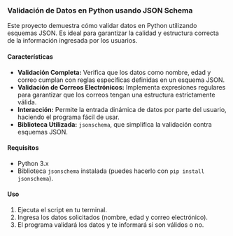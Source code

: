 
### Validación de Datos en Python usando JSON Schema
Este proyecto demuestra cómo validar datos en Python utilizando esquemas JSON. Es ideal para garantizar la calidad y estructura correcta de la información ingresada por los usuarios.

#### **Características**
- **Validación Completa:** Verifica que los datos como nombre, edad y correo cumplan con reglas específicas definidas en un esquema JSON.
- **Validación de Correos Electrónicos:** Implementa expresiones regulares para garantizar que los correos tengan una estructura estrictamente válida.
- **Interacción:** Permite la entrada dinámica de datos por parte del usuario, haciendo el programa fácil de usar.
- **Biblioteca Utilizada:** `jsonschema`, que simplifica la validación contra esquemas JSON.

#### **Requisitos**
- Python 3.x
- Biblioteca `jsonschema` instalada (puedes hacerlo con `pip install jsonschema`).

#### **Uso**
1. Ejecuta el script en tu terminal.
2. Ingresa los datos solicitados (nombre, edad y correo electrónico).
3. El programa validará los datos y te informará si son válidos o no.

